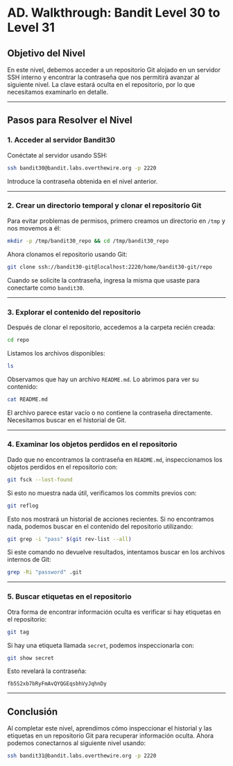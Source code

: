 # AD. Walkthrough: Bandit Level 30 to Level 31

## Objetivo del Nivel

En este nivel, debemos acceder a un repositorio Git alojado en un servidor SSH interno y encontrar la contraseña que nos permitirá avanzar al siguiente nivel. La clave estará oculta en el repositorio, por lo que necesitamos examinarlo en detalle.

---

## Pasos para Resolver el Nivel

### 1. Acceder al servidor Bandit30

Conéctate al servidor usando SSH:

```bash
ssh bandit30@bandit.labs.overthewire.org -p 2220
```

Introduce la contraseña obtenida en el nivel anterior.

---

### 2. Crear un directorio temporal y clonar el repositorio Git

Para evitar problemas de permisos, primero creamos un directorio en `/tmp` y nos movemos a él:

```bash
mkdir -p /tmp/bandit30_repo && cd /tmp/bandit30_repo
```

Ahora clonamos el repositorio usando Git:

```bash
git clone ssh://bandit30-git@localhost:2220/home/bandit30-git/repo
```

Cuando se solicite la contraseña, ingresa la misma que usaste para conectarte como `bandit30`.

---

### 3. Explorar el contenido del repositorio

Después de clonar el repositorio, accedemos a la carpeta recién creada:

```bash
cd repo
```

Listamos los archivos disponibles:

```bash
ls
```

Observamos que hay un archivo `README.md`. Lo abrimos para ver su contenido:

```bash
cat README.md
```

El archivo parece estar vacío o no contiene la contraseña directamente. Necesitamos buscar en el historial de Git.

---

### 4. Examinar los objetos perdidos en el repositorio

Dado que no encontramos la contraseña en `README.md`, inspeccionamos los objetos perdidos en el repositorio con:

```bash
git fsck --lost-found
```

Si esto no muestra nada útil, verificamos los commits previos con:

```bash
git reflog
```

Esto nos mostrará un historial de acciones recientes. Si no encontramos nada, podemos buscar en el contenido del repositorio utilizando:

```bash
git grep -i "pass" $(git rev-list --all)
```

Si este comando no devuelve resultados, intentamos buscar en los archivos internos de Git:

```bash
grep -Ri "password" .git
```

---

### 5. Buscar etiquetas en el repositorio

Otra forma de encontrar información oculta es verificar si hay etiquetas en el repositorio:

```bash
git tag
```

Si hay una etiqueta llamada `secret`, podemos inspeccionarla con:

```bash
git show secret
```

Esto revelará la contraseña:

```plaintext
fb5S2xb7bRyFmAvQYQGEqsbhVyJqhnDy
```

---

## Conclusión

Al completar este nivel, aprendimos cómo inspeccionar el historial y las etiquetas en un repositorio Git para recuperar información oculta. Ahora podemos conectarnos al siguiente nivel usando:

```bash
ssh bandit31@bandit.labs.overthewire.org -p 2220
```